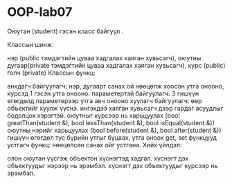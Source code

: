 # OOP-lab07
Оюутан (student) гэсэн класс байгуул .

Классын шинж: 

нэр (public тэмдэгтийн цуваа хадгалах хаяган хувьсагч),
оюутны дугаар(private тэмдэгтийн цуваа хадгалах хаяган хувьсагч),
курс (public)
голч (private) 
Классын функц:

анхдагч байгуулагч: нэр, дугаарт санах ой нөөцөлж хоосон утга онооно, курсэд 1 гэсэн утга онооно. 
параметертэй байгуулагч: 3 гишүүн өгөгдөлд параметерээр утга авч онооно
хуулагч байгуулагч: өөр объектийг хуулж үүснэ. ингэхдээ хаяган хувьсагч дээр гардаг асуудлыг бодолцох хэрэгтэй. 
оюутныг курсээр нь харьцуулах (bool greatThan(student &), bool lessThan(student &), bool isEqual(student &))
оюутны нэрийг харьцуулах (bool before(student &), bool after(student &))
гишүүн өгөгдөл тус бүрийн утгыг буцаах, утга оноох get, set функцууд
устгагч функц: нөөцөлсөн санах ойг устгана. 
Хийх үйлдэл:

олон оюутан үүсгэж объектон хүснэгтэд хадгал.
хүснэгт дэх объектуудыг нэрээр нь эрэмбэл. 
хүснэгт дэх объектуудыг курсээр нь эрэмбэл. 
 
